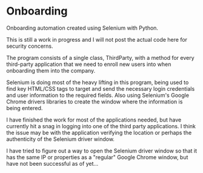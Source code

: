 # Onboarding
Onboarding automation created using Selenium with Python.

This is still a work in progress and I will not post the actual code here for security concerns.

The program consists of a single class, ThirdParty, with a method for every third-party application that we need to enroll new users into when onboarding them into the company.

Selenium is doing most of the heavy lifting in this program, being used to find key HTML/CSS tags to target and send the necessary login credentials and user information to the required fields. Also using Selenium's Google Chrome drivers libraries to create the window where the information is being entered.

I have finished the work for most of the applications needed, but have currently hit a snag in logging into one of the third party applications. I think the issue may be with the application verifying the location or perhaps the authenticity of the Selenium driver window. 

I have tried to figure out a way to open the Selenium driver window so that it has the same IP or properties as a "regular" Google Chrome window, but have not been successful as of yet... 
